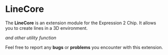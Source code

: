 # LineCore

The **LineCore** is an extension module for the Expression 2 Chip. It allows you to create lines in a 3D environment.

*and other utility function*

Feel free to report any **bugs** or **problems** you encounter with this extension.
